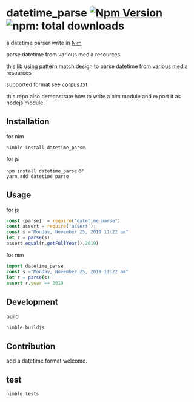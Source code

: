 # datetime_parse  [![Npm Version](https://badgen.net/npm/v/datetime_parse)](https://www.npmjs.com/package/datetime_parse)  ![npm: total downloads](https://badgen.net/npm/dt/datetime_parse) 

a datetime parser write in [Nim](https://nim-lang.org/)  

parse datetime from various media resources  

this lib using pattern match design to parse datetime from various media resources  

supported format see [corpus.txt](./tests/corpus.txt)  

this repo also demonstrate how to write a nim module and export it as nodejs module.  
## Installation  
for nim  

`nimble install datetime_parse`  

for js 

`npm install datetime_parse` or   
`yarn add datetime_parse`

## Usage  
for js  

``` js
const {parse}  = require("datetime_parse")
const assert = require('assert');
const s ="Monday, November 25, 2019 11:22 am"
let r = parse(s)
assert.equal(r.getFullYear(),2019)
```  
for nim  

``` Nim
import datetime_parse
const s ="Monday, November 25, 2019 11:22 am"
let r = parse(s)
assert r.year == 2019 
```
## Development  

build  

`nimble buildjs`

## Contribution  

add a datetime format welcome.

## test  

`nimble tests`